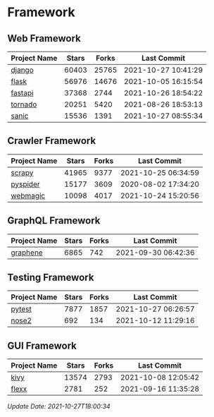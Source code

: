 # Framework

## Web Framework
| Project Name | Stars | Forks | Last Commit |
| ------------ | ----- | ----- | ----------- |
| [django](https://github.com/django/django) | 60403 | 25765 | 2021-10-27 10:41:29 |
| [flask](https://github.com/pallets/flask) | 56976 | 14676 | 2021-10-05 16:15:54 |
| [fastapi](https://github.com/tiangolo/fastapi) | 37368 | 2744 | 2021-10-26 18:54:22 |
| [tornado](https://github.com/tornadoweb/tornado) | 20251 | 5420 | 2021-08-26 18:53:13 |
| [sanic](https://github.com/sanic-org/sanic) | 15536 | 1391 | 2021-10-27 08:55:34 |

## Crawler Framework
| Project Name | Stars | Forks | Last Commit |
| ------------ | ----- | ----- | ----------- |
| [scrapy](https://github.com/scrapy/scrapy) | 41965 | 9377 | 2021-10-25 06:34:59 |
| [pyspider](https://github.com/binux/pyspider) | 15177 | 3609 | 2020-08-02 17:34:20 |
| [webmagic](https://github.com/code4craft/webmagic) | 10098 | 4017 | 2021-10-24 15:20:56 |

## GraphQL Framework
| Project Name | Stars | Forks | Last Commit |
| ------------ | ----- | ----- | ----------- |
| [graphene](https://github.com/graphql-python/graphene) | 6865 | 742 | 2021-09-30 06:42:36 |

## Testing Framework
| Project Name | Stars | Forks | Last Commit |
| ------------ | ----- | ----- | ----------- |
| [pytest](https://github.com/pytest-dev/pytest) | 7877 | 1857 | 2021-10-27 06:26:57 |
| [nose2](https://github.com/nose-devs/nose2) | 692 | 134 | 2021-10-12 11:29:16 |

## GUI Framework
| Project Name | Stars | Forks | Last Commit |
| ------------ | ----- | ----- | ----------- |
| [kivy](https://github.com/kivy/kivy) | 13574 | 2793 | 2021-10-08 12:05:42 |
| [flexx](https://github.com/flexxui/flexx) | 2781 | 252 | 2021-09-16 11:35:28 |

*Update Date: 2021-10-27T18:00:34*